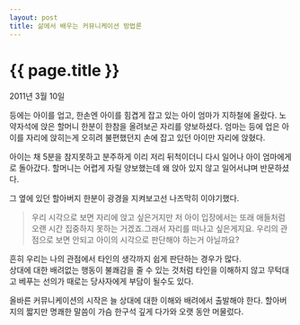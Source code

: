 ```yaml
---
layout: post
title: 삶에서 배우는 커뮤니케이션 방법론
---
```


{{ page.title }}
================

<p class="meta">2011년 3월 10일</p>

등에는 아이를 업고, 한손엔 아이를 힘겹게 잡고 있는 아이 엄마가 지하철에 올랐다. 
노약자석에 앉은 할머니 한분이 한참을 올려보곤 자리를 양보하셨다. 
엄마는 등에 업은 아이를 자리에 앉히는게 오히려 불편했던지 손에 잡고 있던 아이만 자리에 앉혔다. 

아이는 채 5분을 참지못하고 분주하게 이리 저리 뒤척이더니 다시 일어나 아이 엄마에게로 돌아갔다.
할머니는 어렵게 자릴 양보했는데 왜 앉아 있지 않고 일어서냐며 반문하셨다.

그 옆에 있던 할아버지 한분이 광경을 지켜보고선 나즈막히 이야기했다.

> 우리 시각으로 보면 자리에 앉고 싶은거지만 저 아이 입장에서는 또래 애들처럼 오랜 시간 집중하지 못하는 거겠죠.그래서 자리를 떠나고 싶은게지요. 우리의 관점으로 보면 안되고 아이의 시각으로 판단해야 하는거 아닐까요?

흔히 우리는 나의 관점에서 타인의 생각까지 쉽게 판단하는 경우가 많다.   
상대에 대한 배려없는 행동이 불쾌감을 줄 수 있는 것처럼 타인을 이해하지 않고 무턱대고 베푸는 선의가 때로는 당사자에게 부담이 될수도 있다.    

올바른 커뮤니케이션의 시작은 늘 상대에 대한 이해와 배려에서 출발해야 한다. 
할아버지의 짧지만 명쾌한 말씀이 가슴 한구석 깊게 다가와 오랫 동안 머물렀다.





